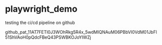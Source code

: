 # playwright_demo
testing the ci/cd pipeline on github

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
